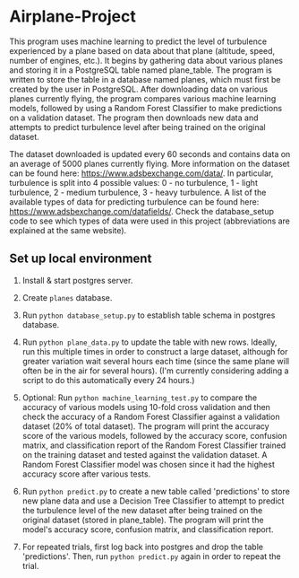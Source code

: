 # Airplane-Project
This program uses machine learning to predict the level of turbulence experienced by a plane based on data about that plane (altitude, speed, number of engines, etc.). It begins by gathering data about various planes and storing it in a PostgreSQL table named plane_table. The program is written to store the table in a database named planes, which must first be created by the user in PostgreSQL. After downloading data on various planes currently flying, the program compares various machine learning models, followed by using a Random Forest Classifier to make predictions on a validation dataset. The program then downloads new data and attempts to predict turbulence level after being trained on the original dataset. 

The dataset downloaded is updated every 60 seconds and contains data on an average of 5000 planes currently flying. More information on the dataset can be found here: https://www.adsbexchange.com/data/. In particular, turbulence is split into 4 possible values: 0 - no turbulence, 1 - light turbulence, 2 - medium turbulence, 3 - heavy turbulence. A list of the available types of data for predicting turbulence can be found here: https://www.adsbexchange.com/datafields/. Check the database_setup code to see which types of data were used in this project (abbreviations are explained at the same website). 

## Set up local environment 

1. Install & start postgres server.

2. Create ```planes``` database. 

3. Run ```python database_setup.py``` to establish table schema in postgres database. 

4. Run ```python plane_data.py``` to update the table with new rows. Ideally, run this multiple times in order to construct a large dataset, although for greater variation wait several hours each time (since the same plane will often be in the air for several hours). (I'm currently considering adding a script to do this automatically every 24 hours.)

5. Optional: Run ```python machine_learning_test.py``` to compare the accuracy of various models using 10-fold cross validation and then check the accuracy of a Random Forest Classifier against a validation dataset (20% of total dataset). The program will print the accuracy score of the various models, followed by the accuracy score, confusion matrix, and classification report of the Random Forest Classifier trained on the training dataset and tested against the validation dataset. A Random Forest Classifier model was chosen since it had the highest accuracy score after various tests. 

6. Run ```python predict.py``` to create a new table called 'predictions' to store new plane data and use a Decision Tree Classifier to attempt to predict the turbulence level of the new dataset after being trained on the original dataset (stored in plane_table). The program will print the model's accuracy score, confusion matrix, and classification report. 

7. For repeated trials, first log back into postgres and drop the table 'predictions'. Then, run ```python predict.py``` again in order to repeat the trial. 
